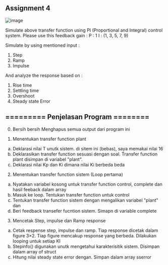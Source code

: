 ## **Assignment 4**

![image](https://user-images.githubusercontent.com/99254988/190119544-f57175c0-315f-4475-b612-c654b44d06e6.png)

Simulate above transfer function using PI (Proportional and Integral) control system. Please use this feedback gain :
P : 1
I : (1, 3, 5, 7, 9)

Simulate by using mentioned input :
1. Step
2. Ramp
3. Impulse

And analyze the response based on :
1. Rise time
2. Settling time
3. Overshoot
4. Steady state Error

## ========= Penjelasan Program ========

0. Bersih bersih
  Menghapus semua output dari program ini 

1. Menentukan transfer function plant
  <ol type="a">
    <li>Deklarasi nilai T unutk sistem. di sitem ini (bebas), saya memakai nilai 16</li>
    <li>Deklarasikan transfer function sesuasi dengan soal. Transfer function plant disimpan di variabel "plant".</li>
    <li>Deklarasi nilai Kp dan Ki dimana nilai Ki berbeda beda</li>
  </ol>
  
2. Menentukan transfer function sistem (Loop pertama)
  <ol type="a">
    <li>Nyatakan variabel kosong untuk transfer function control, complete dan hasil feeback dalam array</li>
    <li>Masuk ke loop. Tentukan transfer function untuk control</li>
    <li>Tentukan transfer function sistem dengan mengalikan variabel "plant" dan </li>
    <li>Beri feedback transefer fucntion sistem. Simapn di variable complete</li>
  </ol>
  
3. Mencetak Step, impulse dan Ramp response
  <ol type="a">
    <li>Cetak respense step, impulse dan ramp. Tiap response dicetak dalam figure 3×2. Tiap figure mencakup response yang berbeda. Dilakukan looping untuk setiap KI</li>
    <li>Stepinfo() digunakan unutk mengetahui karakterisitik sistem. Disimpan dalam array of struct</li>
    <li>Hitung nilai steady state error dengan. Simpan dalam array sserror</li>
  </ol>

